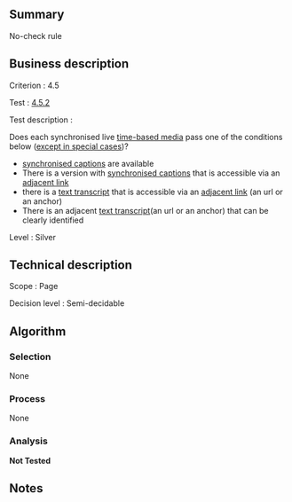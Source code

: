 ## Summary

No-check rule

## Business description

Criterion : 4.5

Test : [4.5.2](http://www.accessiweb.org/index.php/accessiweb-22-english-version.html#test-4-5-2)

Test description :

Does each synchronised live [time-based media](http://www.accessiweb.org/index.php/glossary-76.html#mMediaTemp) pass one of the conditions below ([except in special cases](http://www.accessiweb.org/index.php/glossary-76.html#cpCrit4-))? 

 * [synchronised captions](http://www.accessiweb.org/index.php/glossary-76.html#mSsTitreSynchro) are available
 * There is a version with [synchronised captions](http://www.accessiweb.org/index.php/glossary-76.html#mSsTitreSynchro) that is accessible via an [adjacent link](http://www.accessiweb.org/index.php/glossary-76.html#mLienAdj) 
 * there is a [text transcript](http://www.accessiweb.org/index.php/glossary-76.html#mTranscriptTextuel) that is accessible via an [adjacent link](http://www.accessiweb.org/index.php/glossary-76.html#mLienAdj) (an url or an anchor)
 * There is an adjacent [text transcript](http://www.accessiweb.org/index.php/glossary-76.html#mTranscriptTextuel)(an url or an anchor) that can be clearly identified
 
Level : Silver 

## Technical description

Scope : Page

Decision level : Semi-decidable

## Algorithm

### Selection

None

### Process

None

### Analysis

**Not Tested**

## Notes

